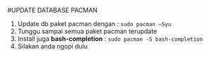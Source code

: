 #UPDATE DATABASE PACMAN
1.	Update db paket pacman dengan : `sudo pacman –Syu`
2.	Tunggu sampai semua paket pacman terupdate
3.	Install juga **bash-completion** : `sudo pacman -S bash-completion`
3.	Silakan anda ngopi dulu
